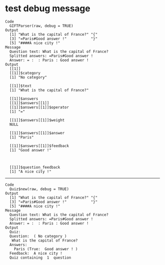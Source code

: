 # test debug message

    Code
      GIFTParser(raw, debug = TRUE)
    Output
      [1] "What is the capital of France?" "{"                             
      [3] "=Paris#Good answer !"           "}"                             
      [5] "####A nice city !"             
    Message
      Question text: What is the capital of France?
      Splitted answers: =Paris#Good answer !
      Answer: = :  : Paris : Good answer !
    Output
      [[1]]
      [[1]]$category
      [1] "No category"
      
      [[1]]$text
      [1] "What is the capital of France?"
      
      [[1]]$answers
      [[1]]$answers[[1]]
      [[1]]$answers[[1]]$operator
      [1] "="
      
      [[1]]$answers[[1]]$weight
      NULL
      
      [[1]]$answers[[1]]$answer
      [1] "Paris"
      
      [[1]]$answers[[1]]$feedback
      [1] "Good answer !"
      
      
      
      [[1]]$question_feedback
      [1] "A nice city !"
      
      

---

    Code
      Quiz$new(raw, debug = TRUE)
    Output
      [1] "What is the capital of France?" "{"                             
      [3] "=Paris#Good answer !"           "}"                             
      [5] "####A nice city !"             
    Message
      Question text: What is the capital of France?
      Splitted answers: =Paris#Good answer !
      Answer: = :  : Paris : Good answer !
    Output
      Quiz: 
      Question:  ( No category )
       What is the capital of France? 
      Answers: 
      	Paris (True:  Good answer ! )
      Feedback:  A nice city ! 
      Quiz containing  1  question 


